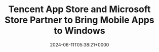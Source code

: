 ---
title: "Tencent App Store and Microsoft Store Partner to Bring Mobile Apps to Windows"
description: "Tencent App Store partners with Microsoft Store to enable seamless mobile app installation and use on Windows, enhancing the cross-platform user experience."
image: "images/post/2024/06/image-8.png"
date: "2024-06-11T05:38:21+0000"
categories: ["News"]
tags: ["Android", "Cross-platform integration", "Microsoft Store", "Tencent App Store"]
type: "regular" # available types: [featured/regular]
draft: false
sitemapExclude: false
---